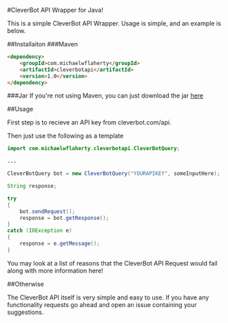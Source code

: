 #CleverBot API Wrapper for Java!

This is a simple CleverBot API Wrapper. Usage is simple, and an example is below.

##Installaiton
###Maven
```html
<dependency>
    <groupId>com.michaelwflaherty</groupId>
    <artifactId>cleverbotapi</artifactId>
    <version>1.0</version>
</dependency>

```
###Jar
If you're not using Maven, you can just download the jar [here](https://oss.sonatype.org/service/local/repositories/releases/content/com/michaelwflaherty/cleverbotapi/1.0/cleverbotapi-1.0.jar)


##Usage

First step is to recieve an API key from cleverbot.com/api.

Then just use the following as a template
```java
import com.michaelwflaherty.cleverbotapi.CleverBotQuery;

...

CleverBotQuery bot = new CleverBotQuery("YOURAPIKEY", someInputHere);

String response;

try
{
    bot.sendRequest();
    response = bot.getResponse();
}
catch (IOException e)
{
    response = e.getMessage();
}
```
You may look at a list of reasons that the CleverBot API Request would fail along with more information here!

##Otherwise

The CleverBot API itself is very simple and easy to use. If you have any functionality requests go ahead and open an issue containing your suggestions.
